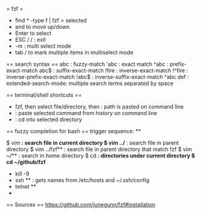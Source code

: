 = fzf =

* find * -type f | fzf > selected
* <c-j> and <c-k> to move up/down
* Enter to select
* ESC  / <c-c> / <c-g> : exit
* -m : multi select mode
* tab / <s-tab> to mark multiple items in multiselect mode

== search syntax ==
abc : fuzzy-match
'abc : exact match
^abc : prefix-exact-match
abc$ : suffix-exact-match
!fire : inverse-exact-match
!^fire : inverse-prefix-exact-match
!abc$ : inverse-suffix-exact-match
^abc def : extended-search-mode: multiple search terms separated by space


== terminal/shell shortcuts ==
* fzf, then select file/directory, then <C-T> : path is pasted on command line
* <C-R> : paste selected command from history on command line
* <Alt-C> : cd into selected directory

== fuzzy completion for bash ==
trigger sequence: **

$ vim **<tab>        : search file in current directory
$ vim ../**<tab>     : search file in parent directory
$ vim ../fzf**<tab>  : search file in parent directory that match fzf
$ vim ~/**<tab>      : search in home directory
$ cd **<tab>         : directories under current directory
$ cd ~/github/fzf**<tab>
* kill -9 <tab>
* ssh **<tab>        : gets names from /etc/hosts and ~/.ssh/config
* telnet **<tab>
*



== Sources ==
https://github.com/junegunn/fzf#installation
